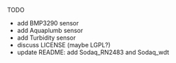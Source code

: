 TODO

- add BMP3290 sensor
- add Aquaplumb sensor
- add Turbidity sensor
- discuss LICENSE (maybe LGPL?)
- update README: add Sodaq_RN2483 and Sodaq_wdt
